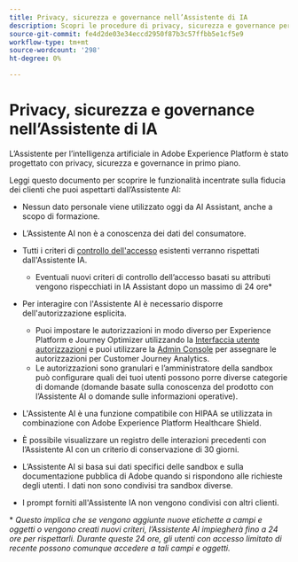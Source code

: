```yaml
---
title: Privacy, sicurezza e governance nell’Assistente di IA
description: Scopri le procedure di privacy, sicurezza e governance per l’Assistente IA.
source-git-commit: fe4d2de03e34eccd2950f87b3c57ffbb5e1cf5e9
workflow-type: tm+mt
source-wordcount: '298'
ht-degree: 0%

---
```


# Privacy, sicurezza e governance nell’Assistente di IA

L’Assistente per l’intelligenza artificiale in Adobe Experience Platform è stato progettato con privacy, sicurezza e governance in primo piano.

Leggi questo documento per scoprire le funzionalità incentrate sulla fiducia dei clienti che puoi aspettarti dall’Assistente AI:

* Nessun dato personale viene utilizzato oggi da AI Assistant, anche a scopo di formazione.
* L’Assistente AI non è a conoscenza dei dati del consumatore.
* Tutti i criteri di [controllo dell&#39;accesso](https://experienceleague.adobe.com/en/docs/experience-platform/access-control/home) esistenti verranno rispettati dall&#39;Assistente IA.

   * Eventuali nuovi criteri di controllo dell’accesso basati su attributi vengono rispecchiati in IA Assistant dopo un massimo di 24 ore&ast;

* Per interagire con l&#39;Assistente AI è necessario disporre dell&#39;autorizzazione esplicita.

   * Puoi impostare le autorizzazioni in modo diverso per Experience Platform e Journey Optimizer utilizzando la [Interfaccia utente autorizzazioni](https://experienceleague.adobe.com/en/docs/experience-platform/access-control/abac/permissions-ui/browse) e puoi utilizzare la [Admin Console](https://experienceleague.adobe.com/en/docs/experience-platform/access-control/ui/browse) per assegnare le autorizzazioni per Customer Journey Analytics.
   * Le autorizzazioni sono granulari e l’amministratore della sandbox può configurare quali dei tuoi utenti possono porre diverse categorie di domande (domande basate sulla conoscenza del prodotto con l’Assistente AI o domande sulle informazioni operative).

* L&#39;Assistente AI è una funzione compatibile con HIPAA se utilizzata in combinazione con Adobe Experience Platform Healthcare Shield.
* È possibile visualizzare un registro delle interazioni precedenti con l’Assistente AI con un criterio di conservazione di 30 giorni.
* L’Assistente AI si basa sui dati specifici delle sandbox e sulla documentazione pubblica di Adobe quando si rispondono alle richieste degli utenti. I dati non sono condivisi tra sandbox diverse.
* I prompt forniti all&#39;Assistente IA non vengono condivisi con altri clienti.

&ast; *Questo implica che se vengono aggiunte nuove etichette a campi e oggetti o vengono creati nuovi criteri, l’Assistente AI impiegherà fino a 24 ore per rispettarli. Durante queste 24 ore, gli utenti con accesso limitato di recente possono comunque accedere a tali campi e oggetti.*
